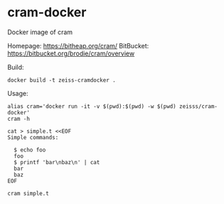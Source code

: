 # cram-docker

Docker image of cram

Homepage: https://bitheap.org/cram/
BitBucket: https://bitbucket.org/brodie/cram/overview

Build:

```
docker build -t zeiss-cramdocker .
```


Usage: 

```
alias cram='docker run -it -v $(pwd):$(pwd) -w $(pwd) zeisss/cram-docker'
cram -h

cat > simple.t <<EOF
Simple commands:

  $ echo foo
  foo
  $ printf 'bar\nbaz\n' | cat
  bar
  baz
EOF

cram simple.t
```
